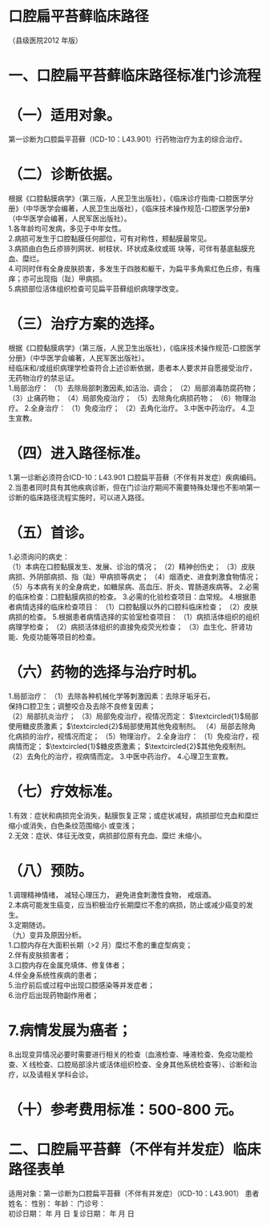 # 口腔扁平苔藓临床路径  
（县级医院2012 年版）  
# 一、口腔扁平苔藓临床路径标准门诊流程  
# （一）适用对象。  
第一诊断为口腔扁平苔藓（ICD-10：L43.901）行药物治疗为主的综合治疗。  
# （二）诊断依据。  
根据《口腔黏膜病学》（第三版，人民卫生出版社），《临床诊疗指南-口腔医学分册》（中华医学会编著，人民卫生出版社），《临床技术操作规范-口腔医学分册》（中华医学会编著，人民军医出版社）。  
1.各年龄均可发病，多见于中年女性。  
2.病损可发生于口腔黏膜任何部位，可有对称性，颊黏膜最常见。  
3.病损由白色丘疹排列网状、树枝状、环状成条纹或斑 块等，可伴有基底黏膜充血、糜烂。  
4.可同时伴有全身皮肤损害，多发生于四肢和躯干，为扁平多角紫红色丘疹，有瘙痒；亦可出现指（趾）甲病损。  
5.病损部位活体组织检查可见扁平苔藓组织病理学改变。  
# （三）治疗方案的选择。  
根据《口腔黏膜病学》（第三版，人民卫生出版社），《临床技术操作规范-口腔医学分册》（中华医学会编著，人民军医出版社）。  
经临床和/或组织病理学检查符合上述诊断依据，患者本人要求并自愿接受治疗，无药物治疗的禁忌证。  
1.局部治疗： （1）去除局部刺激因素,如洁治、调合； （2）局部消毒防腐药物； （3）止痛药物； （4）局部免疫治疗； （5）去除角化病损药物； （6）物理治疗。 2.全身治疗： （1）免疫治疗； （2）去角化治疗。 3.中医中药治疗。 4.卫生宣教。  
# （四）进入路径标准。  
1.第一诊断必须符合ICD-10：L43.901 口腔扁平苔藓（不伴有并发症）疾病编码。  
2.当患者同时具有其他疾病诊断，但在门诊治疗期间不需要特殊处理也不影响第一诊断的临床路径流程实施时，可以进入路径。  
# （五）首诊。  
1.必须询问的病史：  
（1）本病在口腔黏膜发生、发展、诊治的情况； （2）精神创伤史； （3）皮肤病损、外阴部病损、指（趾）甲病损等病史； （4）烟酒史、进食刺激食物情况； （5）与本病有关的全身病史，如糖尿病、高血压、肝炎、胃肠道疾病等。 2.必需的临床检查：口腔黏膜病损的检查。 3.必需的化验检查项目：血常规。  4.根据患者病情选择的临床检查项目： （1）口腔黏膜以外的口腔科临床检查； （2）皮肤病损的检查。 5.根据患者病情选择的实验室检查项目： （1）病损活体组织的组织病理学检查； （2）病损活体组织的直接免疫荧光检查； （3）血生化、肝肾功能、免疫功能等项目的检查。  
# （六）药物的选择与治疗时机。  
1.局部治疗： （1）去除各种机械化学等刺激因素：去除牙垢牙石，  
保持口腔卫生；调整咬合及去除不良修复因素；  
（2）局部抗炎治疗； （3）局部免疫治疗，视情况而定： $\textcircled{1}$局部使用糖皮质激素； $\textcircled{2}$局部使用其他免疫制剂。 （4）局部去除角化病损的治疗，视情况而定； （5）物理治疗。 2.全身治疗： （1）免疫治疗，视病情而定； $\textcircled{1}$糖皮质激素； $\textcircled{2}$其他免疫制剂。 （2）去角化的治疗，视病情而定。 3.中医中药治疗。 4.心理卫生宣教。  
# （七）疗效标准。  
1.有效：症状和病损完全消失，黏膜恢复正常；或症状减轻，病损部位充血和糜烂缩小或消失，白色条纹范围缩小 或变浅；  
2.无效：症状、体征无改变，病损部位原有充血、糜烂 未缩小。  
# （八）预防。  
1.调理精神情绪， 减轻心理压力， 避免进食刺激性食物， 戒烟酒。  
2.本病可能发生癌变，应当积极治疗长期糜烂不愈的病损，防止或减少癌变的发生。  
3.定期随访。  
（九）变异及原因分析。  
1.口腔内存在大面积长期（>2 月）糜烂不愈的重症型病变；  
2.伴有皮肤损害者；  
3.口腔内存在金属充填体、修复体者；  
4.伴全身系统性疾病的患者；  
5.治疗前后或过程中出现口腔感染等并发症者；  
6.治疗后出现药物副作用者；  
# 7.病情发展为癌者；  
8.出现变异情况必要时需要进行相关的检查（血液检查、唾液检查、免疫功能检查、X 线检查、口腔局部涂片或活体组织检查、全身其他系统检查等）、诊断和治疗，以及请相关学科会诊。  
# （十）参考费用标准：500-800 元。  
# 二、口腔扁平苔藓（不伴有并发症）临床路径表单  
适用对象：第一诊断为口腔扁平苔藓（不伴有并发症）（ICD-10：L43.901） 患者姓名：           性别：    年龄：    门诊号：  
初诊日期：       年     月  日        复诊日期：      年  月   日  

